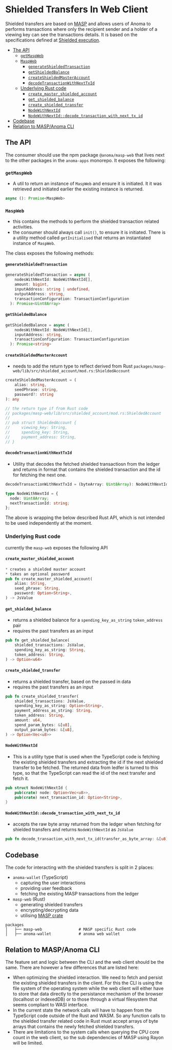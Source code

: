 <h1> Shielded Transfers In Web Client</h1>

Shielded transfers are based on [MASP](https://github.com/anoma/masp) and allows users of Anoma to performs transactions where only the recipient sender and a holder of a viewing key can see the transactions details. It is based on the specifications defined at [Shielded execution](../../ledger/shielded-execution/masp.md).

- [The API](#the-api)
  - [`getMaspWeb`](#getmaspweb)
  - [`MaspWeb`](#maspweb)
    - [`generateShieldedTransaction`](#generateshieldedtransaction)
    - [`getShieldedBalance`](#getshieldedbalance)
    - [`createShieldedMasterAccount`](#createshieldedmasteraccount)
    - [`decodeTransactionWithNextTxId`](#decodetransactionwithnexttxid)
  - [Underlying Rust code](#underlying-rust-code)
    - [`create_master_shielded_account`](#create_master_shielded_account)
    - [`get_shielded_balance`](#get_shielded_balance)
    - [`create_shielded_transfer`](#create_shielded_transfer)
    - [`NodeWithNextId`](#nodewithnextid)
    - [`NodeWithNextId::decode_transaction_with_next_tx_id`](#nodewithnextiddecode_transaction_with_next_tx_id)
- [Codebase](#codebase)
- [Relation to MASP/Anoma CLI](#relation-to-maspanoma-cli)


## The API

The consumer should use the npm package `@anoma/masp-web` that lives next to the other packages in the `anoma-apps` monorepo. It exposes the following:

### `getMaspWeb`
* A util to return an instance of `MaspWeb` and ensure it is initiated. It it was retrieved and initiated earlier the existing instance is returned.
```ts
async (): Promise<MaspWeb>
```


### `MaspWeb`
* this contains the methods to perform the shielded transaction related activities.
* the consumer should always call `init()`, to ensure it is initiated. There is a utility method called `getInitialised` that returns an instantiated instance of `MaspWeb`.

The class exposes the following methods:
#### `generateShieldedTransaction`
```ts
generateShieldedTransaction = async (
    nodesWithNextId: NodeWithNextId[],
    amount: bigint,
    inputAddress: string | undefined,
    outputAddress: string,
    transactionConfiguration: TransactionConfiguration
  ): Promise<Uint8Array>
```

#### `getShieldedBalance`
```ts
getShieldedBalance = async (
    nodesWithNextId: NodeWithNextId[],
    inputAddress: string,
    transactionConfiguration: TransactionConfiguration
  ): Promise<string>
```

#### `createShieldedMasterAccount`
* needs to add the return type to reflect derived from Rust `packages/masp-web/lib/src/shielded_account/mod.rs:ShieldedAccount`
```ts
createShieldedMasterAccount = (
    alias: string,
    seedPhrase: string,
    password?: string
): any

// the return type if from Rust code
// packages/masp-web/lib/src/shielded_account/mod.rs:ShieldedAccount
//
// pub struct ShieldedAccount {
//     viewing_key: String,
//     spending_key: String,
//     payment_address: String,
// }
```

#### `decodeTransactionWithNextTxId`
* Utility that decodes the fetched shielded transactiosn from the ledger and returns in format that contains the shielded transaction and the id for fetching the next one.
```ts
decodeTransactionWithNextTxId = (byteArray: Uint8Array): NodeWithNextId

type NodeWithNextId = {
  node: Uint8Array;
  nextTransactionId: string;
};
```

The above is wrapping the below described Rust API, which is not intended to be used independently at the moment.

### Underlying Rust code
currently the `masp-web` exposes the following API

#### `create_master_shielded_account`
```rust
* creates a shielded master account
* takes an optional password
pub fn create_master_shielded_account(
    alias: String,
    seed_phrase: String,
    password: Option<String>,
) -> JsValue
```

#### `get_shielded_balance`
* returns a shielded balance for a `spending_key_as_string` `token_address` pair
* requires the past transfers as an input
```rust
pub fn get_shielded_balance(
    shielded_transactions: JsValue,
    spending_key_as_string: String,
    token_address: String,
) -> Option<u64>
```

#### `create_shielded_transfer`
* returns a shielded transfer, based on the passed in data
* requires the past transfers as an input
```rust
pub fn create_shielded_transfer(
    shielded_transactions: JsValue,
    spending_key_as_string: Option<String>,
    payment_address_as_string: String,
    token_address: String,
    amount: u64,
    spend_param_bytes: &[u8],
    output_param_bytes: &[u8],
) -> Option<Vec<u8>>
```

#### `NodeWithNextId`
* This is a utility type that is used when the TypeScript code is fetching the existing shielded transfers and extracting the id if the next shielded transfer to be fetched. The returned data from ledfer is turned to this type, so that the TypeScript can read the id of the next transfer and fetch it.
```rust
pub struct NodeWithNextId {
    pub(crate) node: Option<Vec<u8>>,
    pub(crate) next_transaction_id: Option<String>,
}
```

#### `NodeWithNextId::decode_transaction_with_next_tx_id`
* accepts the raw byte array returned from the ledger when fetching for shielded transfers and returns `NodeWithNextId` as `JsValue`
```rust
pub fn decode_transaction_with_next_tx_id(transfer_as_byte_array: &[u8]) -> JsValue
```

## Codebase
The code for interacting with the shielded transfers is split in 2 places:
* `anoma-wallet` (TypeScript)
  * capturing the user interactions
  * providing user feedback
  * fetching the existing MASP transactions from the ledger 
* `masp-web` (Rust)
  * generating shielded transfers
  * encrypting/decrypting data
  * utilising [MASP crate](https://github.com/anoma/masp)

```
packages
│   ├── masp-web                # MASP specific Rust code
│   ├── anoma-wallet            # anoma web wallet
```

## Relation to MASP/Anoma CLI
The feature set and logic between the CLI and the web client should be the same. There are however a few differences that are listed here:
* When optimizing the shielded interaction. We need to fetch and persist the existing shielded transfers in the client. For this the CLI is using the file system of the operating system while the web client will either have to store that data directly to the persistance mechanism of the browser (localhost or indexedDB) or to those through a virtual filesystem that seems compliant to WASI interface.
* In the current state the network calls will have to happen from the TypeScript code outside of the Rust and WASM. So any function calls to the shielded transfer related code in Rust must accept arrays of byte arrays that contains the newly fetched shielded transfers.
* There are limitations to the system calls when querying the CPU core count in the web client, so the sub dependencies of MASP using Rayon will be limited.